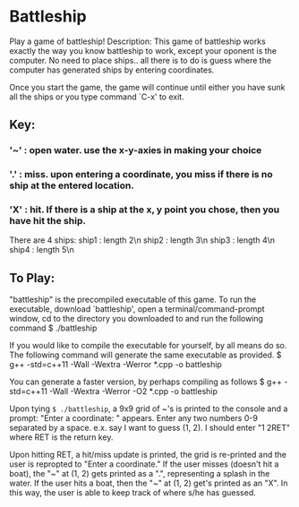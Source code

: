 # Battleship

Play a game of battleship!
Description:
This game of battleship works exactly the way you know battleship to work, except
your oponent is the computer. No need to place ships.. all there is to do is guess
where the computer has generated ships by entering coordinates.

Once you start the game, the game will continue until either you have sunk all
the ships or you type command `C-x' to exit.

## Key:
### '~' : open water. use the x-y-axies in making your choice
### '.' : miss. upon entering a coordinate, you miss if there is no ship at the entered location.
### 'X' : hit. If there is a ship at the x, y point you chose, then you have hit the ship.

There are 4 ships:
ship1 : length 2\n
ship2 : length 3\n
ship3 : length 4\n
ship4 : length 5\n

## To Play:
"battleship" is the precompiled executable of this game. To run the executable,
download `battleship', open a terminal/command-prompt window, cd to the directory
you downloaded to and run the following command
$ ./battleship

If you would like to compile the executable for yourself, by all means do so.
The following command will generate the same executable as provided.
$ g++ -std=c++11 -Wall -Wextra -Werror *.cpp -o battleship

You can generate a faster version, by perhaps compiling as follows
$ g++ -std=c++11 -Wall -Wextra -Werror -O2 *.cpp -o battleship

Upon tying `$ ./battleship`, a 9x9 grid of ~'s is printed to the console and a prompt:
"Enter a coordinate: " appears. Enter any two numbers 0-9 separated by a space.
e.x. say I want to guess (1, 2). I should enter "1 2RET" where RET is the return key.

Upon hitting RET, a hit/miss update is printed, the grid is re-printed and the
user is repropted to "Enter a coordinate." If the user misses (doesn't hit a boat),
the "\~" at (1, 2) gets printed as a ".", representing a splash in the water. If the
user hits a boat, then the "\~" at (1, 2) get's printed as an "X". In this way, the
user is able to keep track of where s/he has guessed.
